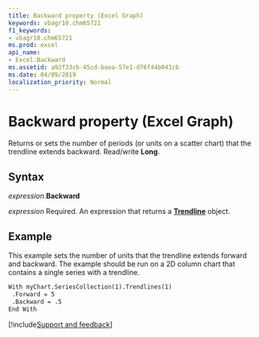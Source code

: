 ```yaml
---
title: Backward property (Excel Graph)
keywords: vbagr10.chm65721
f1_keywords:
- vbagr10.chm65721
ms.prod: excel
api_name:
- Excel.Backward
ms.assetid: a92f33cb-45cd-baea-57e1-d76f44b041cb
ms.date: 04/09/2019
localization_priority: Normal
---
```



# Backward property (Excel Graph)

Returns or sets the number of periods (or units on a scatter chart) that the trendline extends backward. Read/write **Long**.

## Syntax

_expression_.**Backward**

_expression_ Required. An expression that returns a **[Trendline](excel.trendline-graph-object.md)** object.

## Example

This example sets the number of units that the trendline extends forward and backward. The example should be run on a 2D column chart that contains a single series with a trendline.

```vb
With myChart.SeriesCollection(1).Trendlines(1) 
 .Forward = 5 
 .Backward = .5 
End With
```

[!include[Support and feedback](~/includes/feedback-boilerplate.md)]